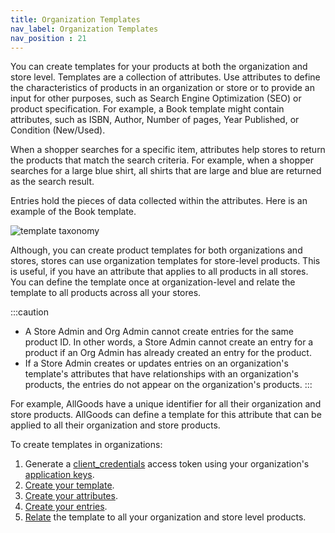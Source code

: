 ```yaml
---
title: Organization Templates
nav_label: Organization Templates
nav_position : 21
---
```


You can create templates for your products at both the organization and store level. Templates are a collection of attributes. Use attributes to define the characteristics of products in an organization or store or to provide an input for other purposes, such as Search Engine Optimization (SEO) or product specification. For example, a Book template might contain attributes, such as ISBN, Author, Number of pages, Year Published, or Condition (New/Used).

When a shopper searches for a specific item, attributes help stores to return the products that match the search criteria. For example, when a shopper searches for a large blue shirt, all shirts that are large and blue are returned as the search result.

Entries hold the pieces of data collected within the attributes. Here is an example of the Book template.

![template taxonomy](/assets/template_taxonomy.png)

Although, you can create product templates for both organizations and stores, stores can use organization templates for store-level products. This is useful, if you have an attribute that applies to all products in all stores. You can define the template once at organization-level and relate the template to all products across all your stores.

:::caution
- A Store Admin and Org Admin cannot create entries for the same product ID. In other words, a Store Admin cannot create an entry for a product if an Org Admin has already created an entry for the product.
- If a Store Admin creates or updates entries on an organization's template's attributes that have relationships with an organization's products, the entries do not appear on the organization's products.
:::

For example, AllGoods have a unique identifier for all their organization and store products. AllGoods can define a template for this attribute that can be applied to all their organization and store products.

To create templates in organizations:

1. Generate a [client_credentials](/guides/Getting%20Started/authentication/Tokens/client-credential-token) access token using your organization's [application keys](/guides/Getting%20Started/authentication/application-keys/application-keys-overview).
1. [Create your template](/docs/pxm/products/extending-pxm-products/pxm-product-templates-api/create-a-template).
1. [Create your attributes](/docs/pxm/products/extending-pxm-products/pxm-product-attributes-api/create-attribute).
1. [Create your entries](/docs/pxm/products/extending-pxm-products/pxm-product-entries-api/create-an-entry).
1. [Relate](/docs/pxm/products/product-asset-relationships/template-relationships/create-product-template-relationships) the template to all your organization and store level products.

